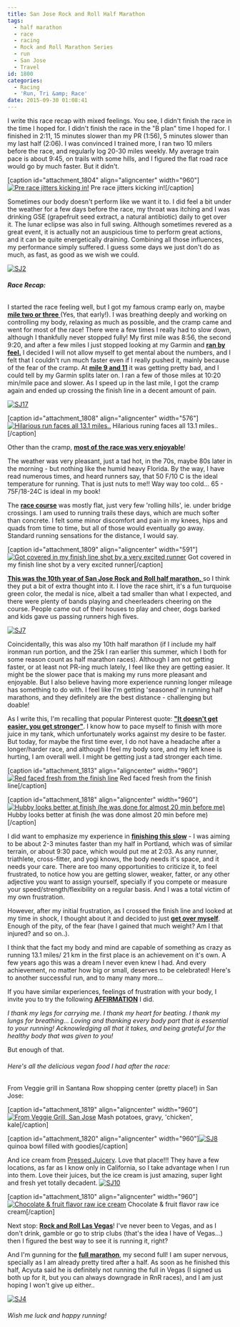 ```yaml
---
title: San Jose Rock and Roll Half Marathon
tags:
  - half marathon
  - race
  - racing
  - Rock and Roll Marathon Series
  - run
  - San Jose
  - Travel
id: 1800
categories:
  - Racing
  - 'Run, Tri &amp; Race'
date: 2015-09-30 01:08:41
---
```


I write this race recap with mixed feelings. You see, I didn't finish the race in the time I hoped for. I didn't finish the race in the "B plan" time I hoped for. I finished in 2:11, 15 minutes slower than my PR (1:56), 5 minutes slower than my last half (2:06). I was convinced I trained more, I ran two 10 milers before the race, and regularly log 20-30 miles weekly. My average train pace is about 9:45, on trails with some hills, and I figured the flat road race would go by much faster. But it didn't.

[caption id="attachment_1804" align="aligncenter" width="960"][![Pre race jitters kicking in! ](http://girlintheraw.com/wp-content/uploads/2015/09/SJ1-960x1280.jpg)](http://girlintheraw.com/wp-content/uploads/2015/09/SJ1.jpg) Pre race jitters kicking in![/caption]

Sometimes our body doesn't perform like we want it to. I did feel a bit under the weather for a few days before the race, my throat was itching and I was drinking GSE (grapefruit seed extract, a natural antibiotic) daily to get over it. The lunar eclipse was also in full swing. Although sometimes revered as a great event, it is actually not an auspicious time to perform great actions, and it can be quite energetically draining. Combining all those influences, my performance simply suffered. I guess some days we just don't do as much, as fast, as good as we wish we could.

[![SJ2](http://girlintheraw.com/wp-content/uploads/2015/09/SJ2-960x1280.jpg)](http://girlintheraw.com/wp-content/uploads/2015/09/SJ2.jpg)

###### **Race Recap:**

I started the race feeling well, but I got my famous cramp early on, maybe <span style="text-decoration: underline;">**mile two or three** </span>(Yes, that early!). I was breathing deeply and working on controlling my body, relaxing as much as possible, and the cramp came and went for most of the race! There were a few times I really had to slow down, although I thankfully never stopped fully! My first mile was 8:56, the second 9:20, and after a few miles I just stopped looking at my Garmin and **<span style="text-decoration: underline;">ran by feel.</span>**
I decided I will not allow myself to get mental about the numbers, and I felt that I couldn't run much faster even if I really pushed it, mainly because of the fear of the cramp. At <span style="text-decoration: underline;">**mile 9 and 11**</span> it was getting pretty bad, and I could tell by my Garmin splits later on. I ran a few of those miles at 10:20 min/mile pace and slower. As I speed up in the last mile, I got the cramp again and ended up crossing the finish line in a decent amount of pain.

[![SJ17](http://girlintheraw.com/wp-content/uploads/2015/09/SJ17.jpg)](http://girlintheraw.com/wp-content/uploads/2015/09/SJ17.jpg)

[caption id="attachment_1808" align="aligncenter" width="576"][![Hilarious run faces all 13.1 miles.. ](http://girlintheraw.com/wp-content/uploads/2015/09/SJ18.jpg)](http://girlintheraw.com/wp-content/uploads/2015/09/SJ18.jpg) Hilarious runing faces all 13.1 miles..[/caption]

Other than the cramp, <span style="text-decoration: underline;">**most of the race was very enjoyable**</span>!

The weather was very pleasant, just a tad hot, in the 70s, maybe 80s later in the morning - but nothing like the humid heavy Florida. By the way, I have read numerous times, and heard runners say, that 50 F/10 C is the ideal temperature for running. That is just nuts to me!! Way way too cold... 65 - 75F/18-24C is ideal in my book!

The <span style="text-decoration: underline;">**race course**</span> was mostly flat, just very few 'rolling hills', ie. under bridge crossings. I am used to running trails these days, which are much softer than concrete. I felt some minor discomfort and pain in my knees, hips and quads from time to time, but all of those would eventually go away. Standard running sensations for the distance, I would say.

[caption id="attachment_1809" align="aligncenter" width="591"][![Got covered in my finish line shot by a very excited runner](http://girlintheraw.com/wp-content/uploads/2015/09/SJ13.jpg)](http://girlintheraw.com/wp-content/uploads/2015/09/SJ13.jpg) Got covered in my finish line shot by a very excited runner[/caption]

<span style="text-decoration: underline;">**This was the 10th year of San Jose Rock and Roll half marathon,** </span>so I think they put a bit of extra thought into it. I love the race shirt, it's a fun turquoise green color, the medal is nice, albeit a tad smaller than what I expected, and there were plenty of bands playing and cheerleaders cheering on the course. People came out of their houses to play and cheer, dogs barked and kids gave us passing runners high fives.

[![SJ7](http://girlintheraw.com/wp-content/uploads/2015/09/SJ7-960x720.jpg)](http://girlintheraw.com/wp-content/uploads/2015/09/SJ7.jpg)

Coincidentally, this was also my 10th half marathon (if I include my half ironman run portion, and the 25k I ran earlier this summer, which I both for some reason count as half marathon races). Although I am not getting faster, or at least not PR-ing much lately, I feel like they are getting easier. It might be the slower pace that is making my runs more pleasant and enjoyable. But I also believe having more experience running longer mileage has something to do with. I feel like I'm getting 'seasoned' in running half marathons, and they definitely are the best distance - challenging but doable!

As I write this, I'm recalling that popular Pinterest quote: <span style="text-decoration: underline;">**"It doesn't get easier, you get stronger"**</span>. I know how to pace myself to finish with more juice in my tank, which unfortunately works against my desire to be faster. But today, for maybe the first time ever, I do not have a headache after a longer/harder race, and although I feel my body sore, and my left knee is hurting, I am overall well. I might be getting just a tad stronger each time.

[caption id="attachment_1813" align="aligncenter" width="960"][![Red faced fresh from the finish line](http://girlintheraw.com/wp-content/uploads/2015/09/SJ6-e1443485101761-960x720.jpg)](http://girlintheraw.com/wp-content/uploads/2015/09/SJ6-e1443485101761.jpg) Red faced fresh from the finish line[/caption]

[caption id="attachment_1818" align="aligncenter" width="960"][![Hubby looks better at finish (he was done for almost 20 min before me)](http://girlintheraw.com/wp-content/uploads/2015/09/SJ5-960x720.jpg)](http://girlintheraw.com/wp-content/uploads/2015/09/SJ5.jpg) Hubby looks better at finish (he was done almost 20 min before me)[/caption]

I did want to emphasize my experience in <span style="text-decoration: underline;">**finishing this slow**</span> - I was aiming to be about 2-3 minutes faster than my half in Portland, which was of similar terrain, or about 9:30 pace, which would put me at 2:03\. As any runner, triathlete, cross-fitter, and yogi knows, the body needs it's space, and it needs your care. There are too many opportunities to criticize it, to feel frustrated, to notice how you are getting slower, weaker, fatter, or any other adjective you want to assign yourself, specially if you compete or measure your speed/strength/flexibility on a regular basis. And I was a total victim of my own frustration.

However, after my initial frustration, as I crossed the finish line and looked at my time in shock, I thought about it and decided to just <span style="text-decoration: underline;">**get over myself**</span>. Enough of the pity, of the fear (have I gained that much weight? Am I that injured? and so on..).

I think that the fact my body and mind are capable of something as crazy as running 13.1 miles/ 21 km in the first place is an achievement on it's own. A few years ago this was a dream I never even knew I had. And every achievement, no matter how big or small, deserves to be celebrated! Here's to another successful run, and to many many more...

If you have similar experiences, feelings of frustration with your body, I invite you to try the following <span style="text-decoration: underline;">**AFFIRMATION**</span> I did.

_I thank my legs for carrying me. I thank my heart for beating. I thank my lungs for breathing... Loving and thanking every body part that is essential to your running! Acknowledging all that it takes, and being grateful for the healthy body that was given to you!_

But enough of that.

###### Here's all the delicious vegan food I had after the race:

From Veggie grill in Santana Row shopping center (pretty place!) in San Jose:

[caption id="attachment_1819" align="aligncenter" width="960"][![From Veggie Grill, San Jose](http://girlintheraw.com/wp-content/uploads/2015/09/SJ9-960x720.jpg)](http://girlintheraw.com/wp-content/uploads/2015/09/SJ9.jpg) Mash potatoes, gravy, 'chicken', kale[/caption]

[caption id="attachment_1820" align="aligncenter" width="960"][![SJ8](http://girlintheraw.com/wp-content/uploads/2015/09/SJ8-960x720.jpg)](http://girlintheraw.com/wp-content/uploads/2015/09/SJ8.jpg) quinoa bowl filled with goodies[/caption]

And ice cream from [Pressed Juicery](https://www.pressedjuicery.com/). Love that place!!! They have a few locations, as far as I know only in California, so I take advantage when I run into them. Love their juices, but the ice cream is just amazing, super light and fresh yet totally decadent.
[![SJ10](http://girlintheraw.com/wp-content/uploads/2015/09/SJ10-960x960.jpg)](http://girlintheraw.com/wp-content/uploads/2015/09/SJ10.jpg)

[caption id="attachment_1810" align="aligncenter" width="960"][![Chocolate &amp; fruit flavor raw ice cream](http://girlintheraw.com/wp-content/uploads/2015/09/SJ11-960x960.jpg)](http://girlintheraw.com/wp-content/uploads/2015/09/SJ11.jpg) Chocolate &amp; fruit flavor raw ice cream[/caption]

Next stop: <span style="text-decoration: underline;">**Rock and Roll Las Vegas**</span>! I've never been to Vegas, and as I don't drink, gamble or go to strip clubs (that's the idea I have of Vegas...) then I figured the best way to see it is running it, right?

And I'm gunning for the <span style="text-decoration: underline;">**full marathon**</span>, my second full! I am super nervous, specially as I am already pretty tired after a half. As soon as he finished this half, Acyuta said he is definitely not running the full in Vegas (I signed us both up for it, but you can always downgrade in RnR races), and I am just hoping I won't give up either..

[![SJ4](http://girlintheraw.com/wp-content/uploads/2015/09/SJ4-960x720.jpg)](http://girlintheraw.com/wp-content/uploads/2015/09/SJ4.jpg)

###### Wish me luck and happy running!
